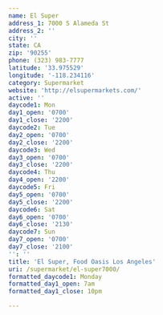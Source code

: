 ```yaml
---
name: El Super
address_1: 7000 S Alameda St
address_2: ''
city: ''
state: CA
zip: '90255'
phone: (323) 983-7777
latitude: '33.975529'
longitude: '-118.234116'
category: Supermarket
website: 'http://elsupermarkets.com/'
active: ''
daycode1: Mon
day1_open: '0700'
day1_close: '2200'
daycode2: Tue
day2_open: '0700'
day2_close: '2200'
daycode3: Wed
day3_open: '0700'
day3_close: '2200'
daycode4: Thu
day4_open: '2200'
daycode5: Fri
day5_open: '0700'
day5_close: '2200'
daycode6: Sat
day6_open: '0700'
day6_close: '2130'
daycode7: Sun
day7_open: '0700'
day7_close: '2100'
'': ''
title: 'El Super, Food Oasis Los Angeles'
uri: /supermarket/el-super7000/
formatted_daycode1: Monday
formatted_day1_open: 7am
formatted_day1_close: 10pm

---
```

